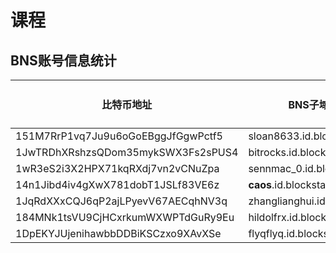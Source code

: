# 课程

## BNS账号信息统计

|比特币地址 |BNS子域名| BNS域名|发送BTC|
|----|----|-----|-----|
| 151M7RrP1vq7Ju9u6oGoEBggJfGgwPctf5 | sloan8633.id.blockstack |  | X |
| 1JwTRDhXRshzsQDom35mykSWX3Fs2sPUS4 | bitrocks.id.blockstack| bitrocks.id | X |https://bitrocks-blockstack-animal-kingdom.netlify.com/|
|1wR3eS2i3X2HPX71kqRXdj7vn2vCNuZpa|sennmac_0.id.blockstack|naige.id|X|
|14n1Jibd4iv4gXwX781dobT1JSLf83VE6z|__caos__.id.blockstack||X|
|1JqRdXXxCQJ6qP2ajLPyevV67AECqhNV3q|zhanglianghui.id.blockstack|zlh.id|X|
|184MNk1tsVU9CjHCxrkumWXWPTdGuRy9Eu|hildolfrx.id.blockstack||X|
|1DpEKYJUjenihawbbDDBiKSCzxo9XAvXSe|flyqflyq.id.blockstack||X|
